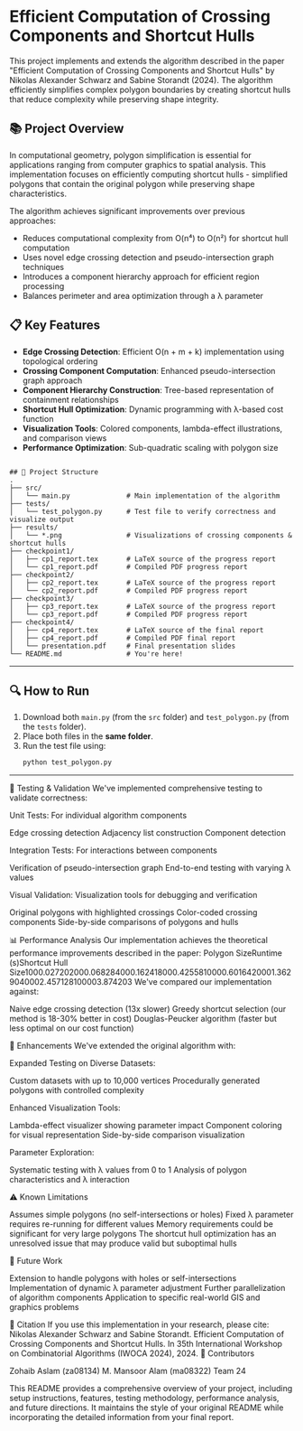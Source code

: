# Efficient Computation of Crossing Components and Shortcut Hulls

This project implements and extends the algorithm described in the paper "Efficient Computation of Crossing Components and Shortcut Hulls" by Nikolas Alexander Schwarz and Sabine Storandt (2024). The algorithm efficiently simplifies complex polygon boundaries by creating shortcut hulls that reduce complexity while preserving shape integrity.

## 📚 Project Overview

In computational geometry, polygon simplification is essential for applications ranging from computer graphics to spatial analysis. This implementation focuses on efficiently computing shortcut hulls - simplified polygons that contain the original polygon while preserving shape characteristics.

The algorithm achieves significant improvements over previous approaches:
- Reduces computational complexity from O(n⁴) to O(n²) for shortcut hull computation
- Uses novel edge crossing detection and pseudo-intersection graph techniques
- Introduces a component hierarchy approach for efficient region processing
- Balances perimeter and area optimization through a λ parameter

## 📋 Key Features

- **Edge Crossing Detection**: Efficient O(n + m + k) implementation using topological ordering
- **Crossing Component Computation**: Enhanced pseudo-intersection graph approach
- **Component Hierarchy Construction**: Tree-based representation of containment relationships
- **Shortcut Hull Optimization**: Dynamic programming with λ-based cost function
- **Visualization Tools**: Colored components, lambda-effect illustrations, and comparison views
- **Performance Optimization**: Sub-quadratic scaling with polygon size

```

## 📁 Project Structure
.
├── src/ 
│   └── main.py              # Main implementation of the algorithm
├── tests/
│   └── test_polygon.py      # Test file to verify correctness and visualize output
├── results/
│   └── *.png                # Visualizations of crossing components & shortcut hulls
├── checkpoint1/
│   ├── cp1_report.tex       # LaTeX source of the progress report
│   └── cp1_report.pdf       # Compiled PDF progress report
├── checkpoint2/
│   ├── cp2_report.tex       # LaTeX source of the progress report
│   └── cp2_report.pdf       # Compiled PDF progress report
├── checkpoint3/
│   ├── cp3_report.tex       # LaTeX source of the progress report
│   └── cp3_report.pdf       # Compiled PDF progress report
├── checkpoint4/
│   ├── cp4_report.tex       # LaTeX source of the final report
│   ├── cp4_report.pdf       # Compiled PDF final report
│   └── presentation.pdf     # Final presentation slides
└── README.md                # You're here!

```

---

## 🔍 How to Run

1. Download both `main.py` (from the `src` folder) and `test_polygon.py` (from the `tests` folder).
2. Place both files in the **same folder**.
3. Run the test file using:
   ```bash
   python test_polygon.py

---

🧪 Testing & Validation
We've implemented comprehensive testing to validate correctness:

Unit Tests: For individual algorithm components

Edge crossing detection
Adjacency list construction
Component detection


Integration Tests: For interactions between components

Verification of pseudo-intersection graph
End-to-end testing with varying λ values


Visual Validation: Visualization tools for debugging and verification

Original polygons with highlighted crossings
Color-coded crossing components
Side-by-side comparisons of polygons and hulls



📊 Performance Analysis
Our implementation achieves the theoretical performance improvements described in the paper:
Polygon SizeRuntime (s)Shortcut Hull Size1000.027202000.068284000.162418000.4255810000.6016420001.3629040002.457128100003.874203
We've compared our implementation against:

Naive edge crossing detection (13x slower)
Greedy shortcut selection (our method is 18-30% better in cost)
Douglas-Peucker algorithm (faster but less optimal on our cost function)

🔧 Enhancements
We've extended the original algorithm with:

Expanded Testing on Diverse Datasets:

Custom datasets with up to 10,000 vertices
Procedurally generated polygons with controlled complexity


Enhanced Visualization Tools:

Lambda-effect visualizer showing parameter impact
Component coloring for visual representation
Side-by-side comparison visualization


Parameter Exploration:

Systematic testing with λ values from 0 to 1
Analysis of polygon characteristics and λ interaction



⚠️ Known Limitations

Assumes simple polygons (no self-intersections or holes)
Fixed λ parameter requires re-running for different values
Memory requirements could be significant for very large polygons
The shortcut hull optimization has an unresolved issue that may produce valid but suboptimal hulls

🔮 Future Work

Extension to handle polygons with holes or self-intersections
Implementation of dynamic λ parameter adjustment
Further parallelization of algorithm components
Application to specific real-world GIS and graphics problems

📝 Citation
If you use this implementation in your research, please cite:
Nikolas Alexander Schwarz and Sabine Storandt. Efficient Computation of Crossing Components and Shortcut Hulls. 
In 35th International Workshop on Combinatorial Algorithms (IWOCA 2024), 2024.
👥 Contributors

Zohaib Aslam (za08134)
M. Mansoor Alam (ma08322)
Team 24


This README provides a comprehensive overview of your project, including setup instructions, features, testing methodology, performance analysis, and future directions. It maintains the style of your original README while incorporating the detailed information from your final report.

